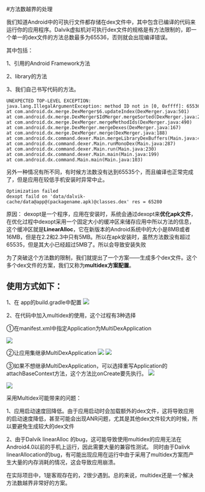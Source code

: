 #方法数越界的处理

我们知道Android中的可执行文件都存储在dex文件中，其中包含已编译的代码来运行你的应用程序。Dalvik虚拟机对可执行dex文件的规格是有方法限制的，即一个单一的dex文件的方法总数最多为65536，否则就会出现编译错误。

其中包括：

1、引用的Android Framework方法 

2、library的方法 

3、我们自己书写代码的方法。


	UNEXPECTED TOP-LEVEL EXCEPTION:  
	java.lang.IllegalArgumentException: method ID not in [0, 0xffff]: 65536  
	at com.android.dx.merge.DexMerger$6.updateIndex(DexMerger.java:501)  
	at com.android.dx.merge.DexMerger$IdMerger.mergeSorted(DexMerger.java:282)  
	at com.android.dx.merge.DexMerger.mergeMethodIds(DexMerger.java:490)  
	at com.android.dx.merge.DexMerger.mergeDexes(DexMerger.java:167)  
	at com.android.dx.merge.DexMerger.merge(DexMerger.java:188)  
	at com.android.dx.command.dexer.Main.mergeLibraryDexBuffers(Main.java:439)  
	at com.android.dx.command.dexer.Main.runMonoDex(Main.java:287)  
	at com.android.dx.command.dexer.Main.run(Main.java:230)  
	at com.android.dx.command.dexer.Main.main(Main.java:199)  
	at com.android.dx.command.Main.main(Main.java:103)  


另外一种情况有所不同，有时候方法数没有达到65535个，而且编译也正常完成了，但是应用在较低手机安装时异常中止。

	Optimization failed
	dexopt faild on 'data/dalvik-cache/data@app@(packagename.apk)@classes.dex' res = 65280

原因： dexopt是一个程序，应用在安装时，系统会通过dexopt来**优化apk文件**，在优化过程中dexopt采用一个固定大小的缓冲区来储存应用中所以方法的信息，这个缓冲区就是**LinearAlloc**，它在新版本的Android系统中的大小是8MB或者16MB，但是在2.2和2.3中只有5MB。所以在apk安装时，虽然方法数没有超过65535，但是其大小已经超过5MB了。所以会导致安装失败

为了突破这个方法数的限制，我们就提出了一个方案——生成多个dex文件。这个多个dex文件的方案，我们又称为**multidex方案配置**。

## 使用方式如下： ##
1、在 app的build.gradle中配置
![](http://i.imgur.com/zW1MTsu.png)

2、在代码中加入multidex的使用，这个过程有3种选择
  
①在manifest.xml中指定Application为MultiDexApplication

![](http://i.imgur.com/MbJuJdV.png)

②让应用集继承MultiDexApplication
![](http://i.imgur.com/HXcs4MF.png)
![](http://i.imgur.com/EYukdZj.png)

③如果不想继承MultiDexApplication，可以选择重写Application的attachBaseContext方法，这个方法比onCreate要先执行。
![](http://i.imgur.com/JtEGqva.png)

![](http://i.imgur.com/EYukdZj.png)

采用Multidex可能带来的问题：

1、应用启动速度回降低。由于应用启动时会加载额外的dex文件，这将导致应用的启动速度降低，甚至可能会出现ANR问题，尤其是其他dex文件较大的时候，所以要避免生成较大的dex文件

2、由于Dalvik linearAlloc 的bug，这可能导致使用multidex的应用无法在Android4.0以前的手机上运行，因此需要大量的兼容性测试。 同时由于Dalivk linearAllocation的bug，有可能出现应用在运行中由于采用了multidex方案而产生大量的内存消耗的情况，这会导致应用崩溃。

在实际项目中，1是客观存在的，2很少遇到。总的来说，multidex还是一个解决方法数越界非常好的方案。